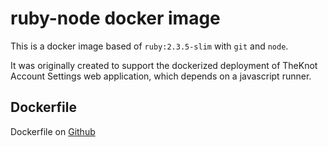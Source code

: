 # ruby-node docker image

This is a docker image based of `ruby:2.3.5-slim` with `git` and `node`.

It was originally created to support the dockerized deployment of TheKnot Account Settings web application, which depends on a javascript runner.

## Dockerfile

Dockerfile on [Github](https://github.com/xogroup/ruby-node/blob/master/Dockerfile)
